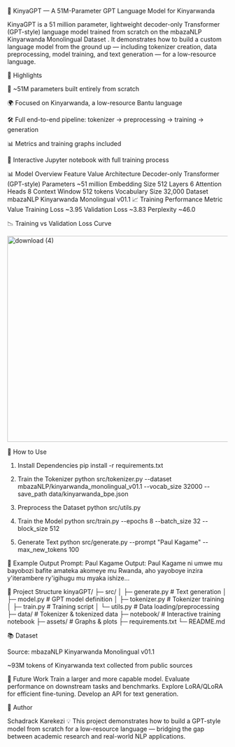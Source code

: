 🧠 KinyaGPT — A 51M-Parameter GPT Language Model for Kinyarwanda

KinyaGPT is a 51 million parameter, lightweight decoder-only Transformer (GPT-style) language model trained from scratch on the mbazaNLP Kinyarwanda Monolingual Dataset
.
It demonstrates how to build a custom language model from the ground up — including tokenizer creation, data preprocessing, model training, and text generation — for a low-resource language.

🚀 Highlights

🧠 ~51M parameters built entirely from scratch

🌍 Focused on Kinyarwanda, a low-resource Bantu language

🛠️ Full end-to-end pipeline: tokenizer → preprocessing → training → generation

📊 Metrics and training graphs included

📓 Interactive Jupyter notebook with full training process

📊 Model Overview
Feature	Value
Architecture	Decoder-only Transformer (GPT-style)
Parameters	~51 million
Embedding Size	512
Layers	6
Attention Heads	8
Context Window	512 tokens
Vocabulary Size	32,000
Dataset	mbazaNLP Kinyarwanda Monolingual v01.1
📈 Training Performance
Metric	Value
Training Loss	~3.95
Validation Loss	~3.83
Perplexity	~46.0

📉 Training vs Validation Loss Curve


<img width="691" height="470" alt="download (4)" src="https://github.com/user-attachments/assets/267daca1-6fb9-4ae9-b9b5-e6fa5a7c7ec3" />

🧰 How to Use
1. Install Dependencies
pip install -r requirements.txt

2. Train the Tokenizer
python src/tokenizer.py --dataset mbazaNLP/kinyarwanda_monolingual_v01.1 --vocab_size 32000 --save_path data/kinyarwanda_bpe.json

3. Preprocess the Dataset
python src/utils.py

4. Train the Model
python src/train.py --epochs 8 --batch_size 32 --block_size 512

5. Generate Text
python src/generate.py --prompt "Paul Kagame" --max_new_tokens 100

🧪 Example Output
Prompt: Paul Kagame
Output: Paul Kagame ni umwe mu bayobozi bafite amateka akomeye mu Rwanda, aho yayoboye inzira y'iterambere ry'igihugu mu myaka ishize...

📁 Project Structure
kinyaGPT/
├─ src/
│   ├─ generate.py       # Text generation
│   ├─ model.py          # GPT model definition
│   ├─ tokenizer.py      # Tokenizer training
│   ├─ train.py          # Training script
│   └─ utils.py          # Data loading/preprocessing
├─ data/                # Tokenizer & tokenized data
├─ notebook/           # Interactive training notebook
├─ assets/             # Graphs & plots
├─ requirements.txt
└─ README.md

📚 Dataset

Source: mbazaNLP Kinyarwanda Monolingual v01.1

~93M tokens of Kinyarwanda text collected from public sources

🚀 Future Work
Train a larger and more capable model.
Evaluate performance on downstream tasks and benchmarks.
Explore LoRA/QLoRA for efficient fine-tuning.
Develop an API for text generation.

👤 Author

Schadrack Karekezi
💡 This project demonstrates how to build a GPT-style model from scratch for a low-resource language — bridging the gap between academic research and real-world NLP applications.
